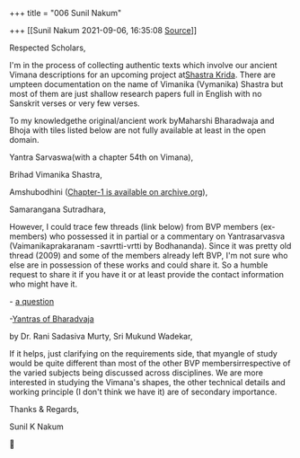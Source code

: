 +++
title = "006 Sunil Nakum"

+++
[[Sunil Nakum	2021-09-06, 16:35:08 [Source](https://groups.google.com/g/bvparishat/c/koxqI-eZy_s)]]



Respected Scholars,

  

I'm in the process of collecting authentic texts which involve our ancient Vimana descriptions for an upcoming project at[Shastra Krida](http://shastrakrida.org/). There are umpteen documentation on the name of Vimanika (Vymanika) Shastra but most of them are just shallow research papers full in English with no Sanskrit verses or very few verses.

  

To my knowledgethe original/ancient work byMaharshi Bharadwaja and Bhoja with tiles listed below are not fully available at least in the open domain.

  

Yantra Sarvaswa(with a chapter 54th on Vimana),

Brihad Vimanika Shastra,

Amshubodhini ([Chapter-1 is available on archive.org](https://archive.org/details/in.ernet.dli.2015.102389/page/n3/mode/2up)),

Samarangana Sutradhara,  

  

However, I could trace few threads (link below) from BVP members (ex-members) who possessed it in partial or a commentary on Yantrasarvasva (Vaimanikaprakaranam -savrtti-vrtti by Bodhananda). Since it was pretty old thread (2009) and some of the members already left BVP, I'm not sure who else are in possession of these works and could share it. So a humble request to share it if you have it or at least provide the contact information who might have it.

  

\- [a question](https://groups.google.com/g/bvparishat/c/_Uyc_LSnqNM/m/O3wG9XoUtZsJ)

-[Yantras of Bharadvaja](https://groups.google.com/g/bvparishat/c/koxqI-eZy_s/m/gHQI9FXMUmEJ)

by Dr. Rani Sadasiva Murty, Sri Mukund Wadekar,  

  

If it helps, just clarifying on the requirements side, that myangle of study would be quite different than most of the other BVP membersirrespective of the varied subjects being discussed across disciplines. We are more interested in studying the Vimana's shapes, the other technical details and working principle (I don't think we have it) are of secondary importance.

  

Thanks & Regards,

Sunil K Nakum



